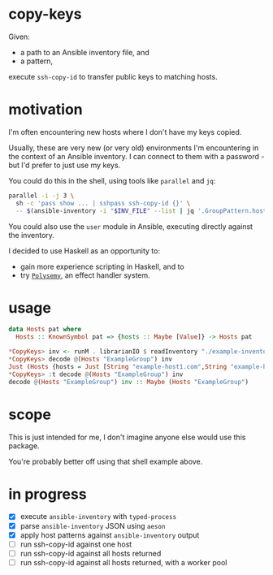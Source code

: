 # copy-keys

Given:
* a path to an Ansible inventory file, and 
* a pattern,

execute `ssh-copy-id` to transfer public keys to matching hosts.

# motivation

I'm often encountering new hosts where I don't have my keys copied.

Usually, these are very new (or very old) environments I'm encountering in the context of an Ansible inventory. I can connect to them with a password - but I'd prefer to just use my keys.

You could do this in the shell, using tools like `parallel` and `jq`:
``` sh
parallel -i -j 3 \
  sh -c 'pass show ... | sshpass ssh-copy-id {}' \
  -- $(ansible-inventory -i "$INV_FILE" --list | jq '.GroupPattern.hosts[]' -r)
```

You could also use the `user` module in Ansible, executing directly against the inventory.

I decided to use Haskell as an opportunity to:
* gain more experience scripting in Haskell, and to
* try [`Polysemy`](https://hackage.haskell.org/package/polysemy), an effect handler system.

# usage

``` haskell
data Hosts pat where
  Hosts :: KnownSymbol pat => {hosts :: Maybe [Value]} -> Hosts pat
```

``` haskell
*CopyKeys> inv <- runM . librarianIO $ readInventory "./example-inventory.yaml"
*CopyKeys> decode @(Hosts "ExampleGroup") inv
Just (Hosts {hosts = Just [String "example-host1.com",String "example-host2.com"]})
*CopyKeys> :t decode @(Hosts "ExampleGroup") inv
decode @(Hosts "ExampleGroup") inv :: Maybe (Hosts "ExampleGroup")
```

# scope

This is just intended for me, I don't imagine anyone else would use this package.

You're probably better off using that shell example above.

# in progress

- [X] execute `ansible-inventory` with `typed-process`
- [X] parse `ansible-inventory` JSON using `aeson`
- [X] apply host patterns against `ansible-inventory` output
- [ ] run ssh-copy-id against one host
- [ ] run ssh-copy-id against all hosts returned
- [ ] run ssh-copy-id against all hosts returned, with a worker pool
